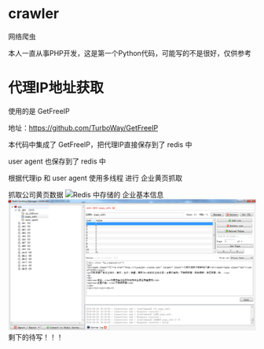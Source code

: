 # crawler
网络爬虫


本人一直从事PHP开发，这是第一个Python代码，可能写的不是很好，仅供参考


# 代理IP地址获取

使用的是 GetFreeIP

地址：https://github.com/TurboWay/GetFreeIP

本代码中集成了 GetFreeIP，把代理IP直接保存到了 redis 中

user agent 也保存到了 redis 中

根据代理ip 和 user agent 使用多线程 进行 企业黄页抓取

抓取公司黄页数据
![Redis 中存储的 企业基本信息](https://github.com/zxf5115/crawler/master/document/2.png)
![Redis 中存储的 企业基本信息](https://github.com/zxf5115/crawler/blob/master/document/2.png)
剩下的待写！！！